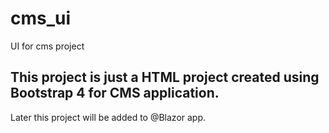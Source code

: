 # cms_ui
UI for cms project

## This project is just a HTML project created using Bootstrap 4 for CMS application.
Later this project will be added to @Blazor app.
